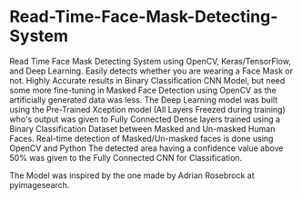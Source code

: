 # Read-Time-Face-Mask-Detecting-System

Read Time Face Mask Detecting System using OpenCV, Keras/TensorFlow, and Deep Learning.  Easily detects whether you are wearing a Face Mask or not. Highly Accurate results in Binary Classification CNN Model, but need some more fine-tuning in Masked Face Detection using OpenCV as the artificially generated data was less. The Deep Learning model was built using the Pre-Trained Xception model (All Layers Freezed during training) who's output was given to  Fully Connected Dense layers trained using a Binary Classification Dataset between Masked and Un-masked Human Faces.
Real-time detection of Masked/Un-masked faces is done using OpenCV and Python The detected area having a confidence value above 50% was given to the Fully Connected CNN for Classification.

The Model was inspired by the one made by Adrian Rosebrock at pyimagesearch.
